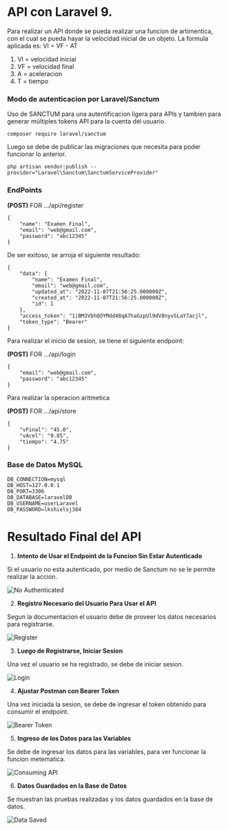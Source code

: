 # API con Laravel 9. 
Para realizar un API donde se pueda realizar una funcion de artimentica, con el cual se pueda hayar la velocidad inicial de un objeto.
La formula aplicada es: VI = VF - AT

1. VI  = velocidad inicial
2. VF  = velocidad final
3. A   = aceleracion
4. T   = tiempo

### Modo de autenticacion por Laravel/Sanctum

Uso de SANCTUM  para una autentificacion ligera para APIs y tambien para generar múltiples tokens API para la cuenta del usuario.

```
composer require laravel/sanctum
```


Luego se debe de publicar las migraciones que necesita para poder funcionar lo anterior.

```
php artisan vendor:publish --provider="Laravel\Sanctum\SanctumServiceProvider"
```


### EndPoints

**(POST)** FOR .../api/register 

```
{
	"name": "Examen Final",
	"email": "web@gmail.com",
	"password": "abc12345"
}
```

De ser exitoso, se arroja el siguiente resultado:

```
{
    "data": {
        "name": "Examen Final",
        "email": "web@gmail.com",
        "updated_at": "2022-11-07T21:56:25.000000Z",
        "created_at": "2022-11-07T21:56:25.000000Z",
        "id": 1
    },
    "access_token": "1|BM3VbhQOYMdd48qA7haGzpUl9dV8nyvSLaY7acjl",
    "token_type": "Bearer"
}
```

Para realizar el inicio de sesion, se tiene el siguiente endpoint:

**(POST)** FOR .../api/login

```
{
	"email": "web@gmail.com",
	"password": "abc12345"
}
```

Para realizar la operacion aritmetica

**(POST)** FOR .../api/store

```
{
	"vFinal": "45.0",
	"vAcel": "9.85",
    "tiempo": "4.75"
}
```

### Base de Datos MySQL

```
DB_CONNECTION=mysql
DB_HOST=127.0.0.1
DB_PORT=3306
DB_DATABASE=laravelDB
DB_USERNAME=userLaravel
DB_PASSWORD=lkshielsj384
```

# Resultado Final del API

1. **Intento de Usar el Endpoint de la Funcion Sin Estar Autenticado**

Si el usuario no esta autenticado, por medio de Sanctum no se le permite realizar la accion.

![No Authenticated](https://github.com/kmfajardo/examenFinal/blob/main/assets/noAuth.png)


2. **Registro Necesario del Usuario Para Usar el API**

Segun la documentacion el usuario debe de proveer los datos necesarios para registrarse.

![Register](https://github.com/kmfajardo/examenFinal/blob/main/assets/register.png)


3. **Luego de Registrarse, Iniciar Sesion**

Una vez el usuario se ha registrado, se debe de iniciar sesion.

![Login](https://github.com/kmfajardo/examenFinal/blob/main/assets/login.png)


4. **Ajustar Postman con Bearer Token**

Una vez iniciada la sesion, se debe de ingresar el token obtenido para consumir el endpoint.

![Bearer Token](https://github.com/kmfajardo/examenFinal/blob/main/assets/token.png)


5. **Ingreso de los Datos para las Variables**

Se debe de ingresar los datos para las variables, para ver funcionar la funcion metematica.

![Consuming API](https://github.com/kmfajardo/examenFinal/blob/main/assets/ejemplo.png)


6. **Datos Guardados en la Base de Datos**

Se muestran las pruebas realizadas y los datos guardados en la base de datos.

![Data Saved](https://github.com/kmfajardo/examenFinal/blob/main/assets/storedData.png)


